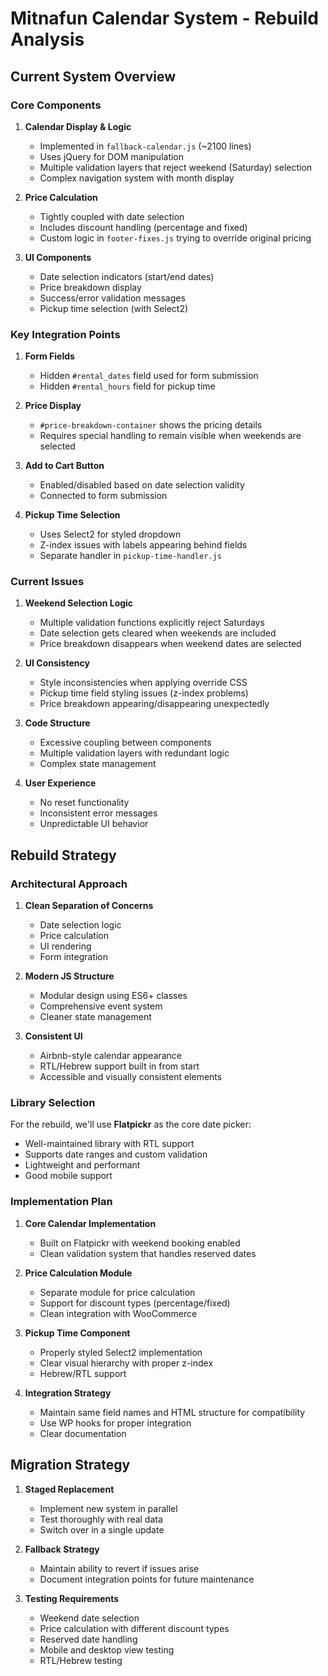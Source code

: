 # Mitnafun Calendar System - Rebuild Analysis

## Current System Overview

### Core Components
1. **Calendar Display & Logic**
   - Implemented in `fallback-calendar.js` (~2100 lines)
   - Uses jQuery for DOM manipulation
   - Multiple validation layers that reject weekend (Saturday) selection
   - Complex navigation system with month display

2. **Price Calculation**
   - Tightly coupled with date selection
   - Includes discount handling (percentage and fixed)
   - Custom logic in `footer-fixes.js` trying to override original pricing

3. **UI Components**
   - Date selection indicators (start/end dates)
   - Price breakdown display
   - Success/error validation messages
   - Pickup time selection (with Select2)

### Key Integration Points
1. **Form Fields**
   - Hidden `#rental_dates` field used for form submission
   - Hidden `#rental_hours` field for pickup time

2. **Price Display**
   - `#price-breakdown-container` shows the pricing details
   - Requires special handling to remain visible when weekends are selected

3. **Add to Cart Button**
   - Enabled/disabled based on date selection validity
   - Connected to form submission

4. **Pickup Time Selection**
   - Uses Select2 for styled dropdown
   - Z-index issues with labels appearing behind fields
   - Separate handler in `pickup-time-handler.js`

### Current Issues
1. **Weekend Selection Logic**
   - Multiple validation functions explicitly reject Saturdays
   - Date selection gets cleared when weekends are included
   - Price breakdown disappears when weekend dates are selected

2. **UI Consistency**
   - Style inconsistencies when applying override CSS
   - Pickup time field styling issues (z-index problems)
   - Price breakdown appearing/disappearing unexpectedly

3. **Code Structure**
   - Excessive coupling between components
   - Multiple validation layers with redundant logic
   - Complex state management

4. **User Experience**
   - No reset functionality
   - Inconsistent error messages
   - Unpredictable UI behavior

## Rebuild Strategy

### Architectural Approach
1. **Clean Separation of Concerns**
   - Date selection logic
   - Price calculation
   - UI rendering
   - Form integration

2. **Modern JS Structure**
   - Modular design using ES6+ classes
   - Comprehensive event system
   - Cleaner state management

3. **Consistent UI**
   - Airbnb-style calendar appearance
   - RTL/Hebrew support built in from start
   - Accessible and visually consistent elements

### Library Selection
For the rebuild, we'll use **Flatpickr** as the core date picker:
- Well-maintained library with RTL support
- Supports date ranges and custom validation
- Lightweight and performant
- Good mobile support

### Implementation Plan
1. **Core Calendar Implementation**
   - Built on Flatpickr with weekend booking enabled
   - Clean validation system that handles reserved dates

2. **Price Calculation Module**
   - Separate module for price calculation
   - Support for discount types (percentage/fixed)
   - Clean integration with WooCommerce

3. **Pickup Time Component**
   - Properly styled Select2 implementation
   - Clear visual hierarchy with proper z-index
   - Hebrew/RTL support

4. **Integration Strategy**
   - Maintain same field names and HTML structure for compatibility
   - Use WP hooks for proper integration
   - Clear documentation

## Migration Strategy
1. **Staged Replacement**
   - Implement new system in parallel
   - Test thoroughly with real data
   - Switch over in a single update

2. **Fallback Strategy**
   - Maintain ability to revert if issues arise
   - Document integration points for future maintenance

3. **Testing Requirements**
   - Weekend date selection
   - Price calculation with different discount types
   - Reserved date handling
   - Mobile and desktop view testing
   - RTL/Hebrew testing

